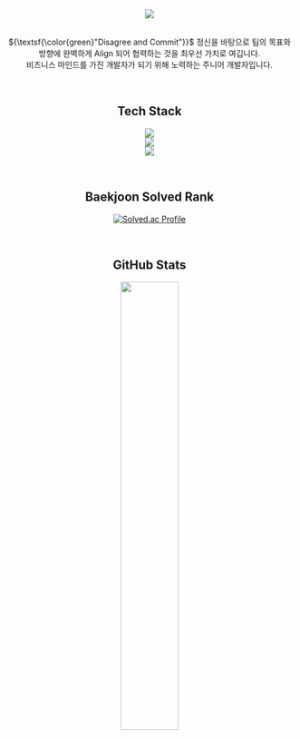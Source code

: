 <div align=center>
	<img src="https://capsule-render.vercel.app/api?type=waving&color=3CB371&height=250&section=header&text=Hello,%20I'm%20Jimin%20👋&fontSize=50" />	
</div>

<br />

<p align="center">
    ${\textsf{\color{green}"Disagree and Commit"}}$ 정신을 바탕으로 팀의 목표와 방향에 완벽하게 Align 되어 협력하는 것을 최우선 가치로 여깁니다.<br />비즈니스 마인드를 가진 개발자가 되기 위해 노력하는 주니어 개발자입니다.
</p>

<br />

<div align="center" style="position: relative;">
  <h2>Tech Stack</h2>
  <p align="center">
	  <img src="https://skillicons.dev/icons?i=java,spring,nestjs,gradle,graphql,mysql" />
	  <br />
	  <img src="https://skillicons.dev/icons?i=react,ts,tailwind,jest,npm" />
	  <br />
	  <img src="https://skillicons.dev/icons?i=github,notion" />
  </p>
</div>

<br />

<div align=center>
	<h2>Baekjoon Solved Rank</h2>
	
[![Solved.ac Profile](http://mazassumnida.wtf/api/v2/generate_badge?boj=1015yellow06)](https://solved.ac/kidscop99)
</div>


<br />

<div align=center>
	<h2>GitHub Stats</h2>
	<img src="https://github-readme-stats.vercel.app/api?username=cjm0611&theme=tokyonight&show_icons=true&hide_border=true" width="45%" />
</div>

